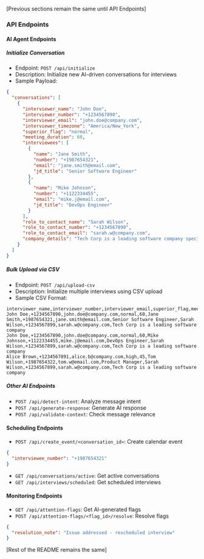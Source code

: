 [Previous sections remain the same until API Endpoints]

### API Endpoints

#### AI Agent Endpoints

##### Initialize Conversation
- Endpoint: `POST /api/initialize`
- Description: Initialize new AI-driven conversations for interviews
- Sample Payload:
```json
{
  "conversations": [
    {
      "interviewer_name": "John Doe",
      "interviewer_number": "+1234567890",
      "interviewer_email": "john.doe@company.com",
      "interviewer_timezone": "America/New_York",
      "superior_flag": "normal",
      "meeting_duration": 60,
      "interviewees": [
        {
          "name": "Jane Smith",
          "number": "+1987654321",
          "email": "jane.smith@email.com",
          "jd_title": "Senior Software Engineer"
        },
        {
          "name": "Mike Johnson",
          "number": "+1122334455",
          "email": "mike.j@email.com",
          "jd_title": "DevOps Engineer"
        }
      ],
      "role_to_contact_name": "Sarah Wilson",
      "role_to_contact_number": "+1234567899",
      "role_to_contact_email": "sarah.w@company.com",
      "company_details": "Tech Corp is a leading software company specializing in AI solutions."
    }
  ]
}
```

##### Bulk Upload via CSV
- Endpoint: `POST /api/upload-csv`
- Description: Initialize multiple interviews using CSV upload
- Sample CSV Format:
```csv
interviewer_name,interviewer_number,interviewer_email,superior_flag,meeting_duration,interviewee_name,interviewee_number,interviewee_email,jd_title,role_to_contact_name,role_to_contact_number,role_to_contact_email,company_details
John Doe,+1234567890,john.doe@company.com,normal,60,Jane Smith,+1987654321,jane.smith@email.com,Senior Software Engineer,Sarah Wilson,+1234567899,sarah.w@company.com,Tech Corp is a leading software company
John Doe,+1234567890,john.doe@company.com,normal,60,Mike Johnson,+1122334455,mike.j@email.com,DevOps Engineer,Sarah Wilson,+1234567899,sarah.w@company.com,Tech Corp is a leading software company
Alice Brown,+1234567891,alice.b@company.com,high,45,Tom Wilson,+1987654322,tom.w@email.com,Product Manager,Sarah Wilson,+1234567899,sarah.w@company.com,Tech Corp is a leading software company
```

##### Other AI Endpoints
- `POST /api/detect-intent`: Analyze message intent
- `POST /api/generate-response`: Generate AI response
- `POST /api/validate-context`: Check message relevance

#### Scheduling Endpoints
- `POST /api/create_event/<conversation_id>`: Create calendar event
```json
{
  "interviewee_number": "+1987654321"
}
```

- `GET /api/conversations/active`: Get active conversations
- `GET /api/interviews/scheduled`: Get scheduled interviews

#### Monitoring Endpoints
- `GET /api/attention-flags`: Get AI-generated flags
- `POST /api/attention-flags/<flag_id>/resolve`: Resolve flags
```json
{
  "resolution_note": "Issue addressed - rescheduled interview"
}
```

[Rest of the README remains the same]